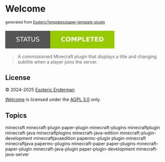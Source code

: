 # Welcome

<sup>generated from [EsotericTemplates/paper-template-plugin](https://github.com/EsotericTemplates/paper-template-plugin)</sup>

[![Project Status: Completed](./assets/images/badges/status.svg)](./)

> A commissioned Minecraft plugin that displays a title and changing subtitle when a player joins the server. 

## License

&copy; 2024-2025 [Esoteric Enderman](https://enderman.dev)

[Welcome](https://github.com/EsotericEnderman/welcome) is licensed under the [AGPL 3.0](./LICENSE) only.

## Topics

minecraft minecraft-plugin paper-plugin minecraft-plugins minecraftplugin minecraft-java minecraftplugins minecraft-java-edition minecraft-plugin-development minecraftjavaedition papermc-plugin plugin-minecraft minecraftjava papermc-plugins minecraft-paper paper-plugins minecraft-paper-plugin minecraft-java-plugin paper-plugin-development minecraft-java-server
